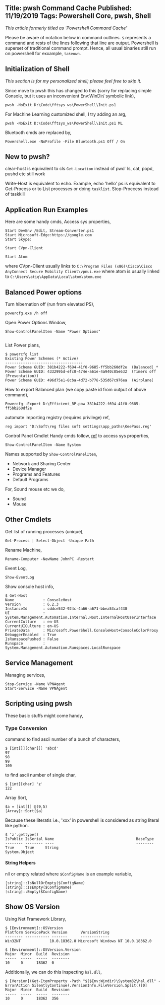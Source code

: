 Title: pwsh Command Cache
Published: 11/19/2019
Tags: Powershell Core, pwsh, Shell
---
_This article formerly titled as 'Powershell Command Cache'_

Please be aware of notation below in command outlines. `$` represents a command and rests of the lines following that line are output. Powershell is superset of traditional command prompt. Hence, all usual binaries still run on powershell for exxample, `takeown`.

## Initialization of Shell
_This section is for my personalized shell; please feel free to skip it._

Since move to pwsh this has changed to this (sorry for replacing simple Console, but it uses an inconvenient Env:WinDir/ symbolic link),
```
pwsh -NoExit D:\Code\fftsys_ws\PowerShell\Init.ps1
```
For Machine Learning customized shell, I try adding an arg,
```
pwsh -NoExit D:\Code\fftsys_ws\PowerShell\Init.ps1 ML
```

Bluetooth cmds are replaced by,
```
Powershell.exe -NoProfile -File Bluetooth.ps1 Off / On
```

## New to pwsh?
clear-host is equivalent to cls
`Get-Location` instead of pwd`
ls, cat, popd, pushd etc still work

Write-Host is equivalent to echo. Example,
echo 'hello'
ps is equivalent to Get-Process or to List processes or doing `tasklist`.
Stop-Proccess instead of taskkill


## Application Run Examples
Here are some handy cmds,  Access sys properties,
```
Start DevEnv /Edit, Stream-Converter.ps1
Start Microsoft-Edge:https://google.com
Start Skype:

Start CVpn-Client

Start Atom
```
where CVpn-Client usually links to `C:\Program Files (x86)\Cisco\Cisco AnyConnect Secure Mobility Client\vpnui.exe`
where atom is usually linked to `C:\Users\atiq\AppData\Local\atom\atom.exe`

## Balanced Power options
Turn hibernation off (run from elevated PS),
```
powercfg.exe /h off
```

Open Power Options Window,
```
Show-ControlPanelItem -Name "Power Options"
```

```

```
List Power plans,
```
$ powercfg list
Existing Power Schemes (* Active)
-----------------------------------
Power Scheme GUID: 381b4222-f694-41f0-9685-ff5bb260df2e  (Balanced) *
Power Scheme GUID: 433299bd-efc0-474e-a61e-4a940c85e632  (Timers off (Presentation))
Power Scheme GUID: 496d75e1-8cba-4d72-b778-535d67c976ea  (Airplane)
```

How to export Balanced plan (we copy paste id from output of above command),
```
Powercfg -Export D:\Efficient_BP.pow 381b4222-f694-41f0-9685-ff5bb260df2e
```

automate importing registry (requires privilege) ref,
```
reg import 'D:\Soft\reg files soft settings\app_paths\KeePass.reg'
```

Control Panel Cmdlet
Handy cmds follow, [ref](https://docs.microsoft.com/en-us/powershell/module/microsoft.powershell.management/show-controlpanelitem) to access sys properties,
```
Show-ControlPanelItem -Name System
```
Names supported by `Show-ControlPanelItem`,
- Network and Sharing Center
- Device Manager
- Programs and Features
- Default Programs

For, Sound mouse etc we do,
- Sound
- Mouse

## Other Cmdlets
Get list of running processes (unique),
```
Get-Process | Select-Object -Unique Path
```


Rename Machine,
```
Rename-Computer -NewName JohnPC -Restart
```

Event Log,
```
Show-EventLog
```

Show console host info,

    $ Get-Host
    Name             : ConsoleHost
    Version          : 6.2.3
    InstanceId       : cddce532-924c-4a66-a671-bbea53caf430
    UI               : System.Management.Automation.Internal.Host.InternalHostUserInterface
    CurrentCulture   : en-US
    CurrentUICulture : en-US
    PrivateData      : Microsoft.PowerShell.ConsoleHost+ConsoleColorProxy
    DebuggerEnabled  : True
    IsRunspacePushed : False
    Runspace         : System.Management.Automation.Runspaces.LocalRunspace

## Service Management
Managing services,
```
Stop-Service -Name VPNAgent
Start-Service -Name VPNAgent
```

## Scripting using pwsh
These basic stuffs might come handy,

### Type Conversion
command to find ascii number of a bunch of characters,

```
$ [int[]][char[]] 'abcd'
97
98
99
100
```

to find ascii number of single char,
```
$ [int][char] 'z'
122
```

Array Sort,
```
$a = [int[]] @(9,5)
[Array]::Sort($a)
```

Because these literatls i.e., 'xxx' in powershell is considered as string literal like python.
```
$ 'z'.gettype()
IsPublic IsSerial Name                                     BaseType
-------- -------- ----                                     --------
True     True     String                                   System.Object
```

#### String Helpers
nll or empty related where `$ConfigName` is an example variable,
```
[string]::IsNullOrEmpty($ConfigName)
[string]::IsEmpty($ConfigName)
[string]::Empty($ConfigName)
```

## Show OS Version
Using Net Framework Library,

    $ [Environment]::OSVersion
    Platform ServicePack Version      VersionString
    -------- ----------- -------      -------------
    Win32NT             10.0.18362.0 Microsoft Windows NT 10.0.18362.0

    $ [Environment]::OSVersion.Version
    Major  Minor  Build  Revision
    -----  -----  -----  --------
    10     0      18362  0

Additionally, we can do this inspecting `hal.dll`,

    $ [Version](Get-ItemProperty -Path "$($Env:Windir)\System32\hal.dll" -ErrorAction SilentlyContinue).VersionInfo.FileVersion.Split()[0]
    Major  Minor  Build  Revision
    -----  -----  -----  --------
    10     0      18362  356
